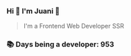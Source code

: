 ### Hi 👋 I&#39;m Juani 🦁

> I&#39;m a Frontend Web Developer SSR

### 📚 Days being a developer: 953
